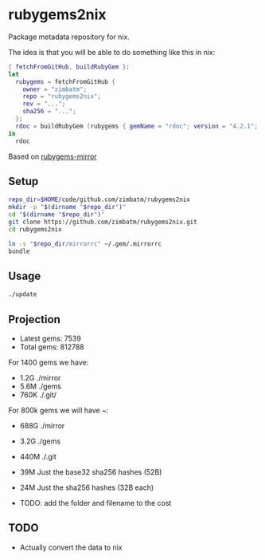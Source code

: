 # rubygems2nix

Package metadata repository for nix.

The idea is that you will be able to do something like this in nix:

```nix
{ fetchFromGitHub, buildRubyGem }:
let
  rubygems = fetchFromGitHub {
    owner = "zimbatm";
    repo = "rubygems2nix";
    rev = "...";
    sha256 = "...";
  };
  rdoc = buildRubyGem (rubygems { gemName = "rdoc"; version = "4.2.1"; });
in
  rdoc
```

Based on [rubygems-mirror](https://github.com/rubygems/rubygems-mirror)

## Setup

```sh
repo_dir=$HOME/code/github.com/zimbatm/rubygems2nix
mkdir -p "$(dirname "$repo_dir")"
cd "$(dirname "$repo_dir")"
git clone https://github.com/zimbatm/rubygems2nix.git
cd rubygems2nix

ln -s "$repo_dir/mirrorrc" ~/.gem/.mirrorrc
bundle
```

## Usage

```sh
./update
```

## Projection

* Latest gems: 7539
* Total gems: 812788

For 1400 gems we have:
* 1.2G ./mirror
* 5.6M ./gems
* 760K ./.git/

For 800k gems we will have ~:
* 688G ./mirror
* 3.2G ./gems
* 440M ./.git

* 39M  Just the base32 sha256 hashes (52B)
* 24M  Just the sha256 hashes (32B each)
* TODO: add the folder and filename to the cost

## TODO

* Actually convert the data to nix

